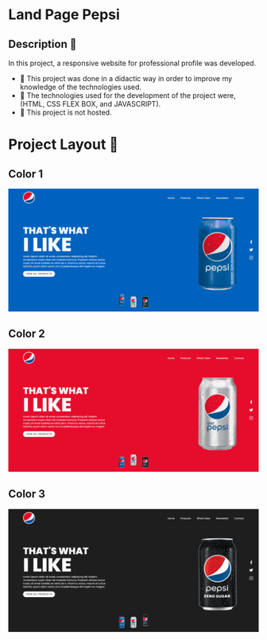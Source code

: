 # Land Page Pepsi

## Description 📑
In this project, a responsive website for professional profile was developed.

* 📌 This project was done in a didactic way in order to improve my knowledge of the technologies used.
* 📌 The technologies used for the development of the project were, (HTML, CSS FLEX BOX, and JAVASCRIPT).
* 📌 This project is not hosted.

# Project Layout 🎨

## Color 1
<img src="layout/color1.png">

## Color 2
<img src="layout/color2.png">

## Color 3
<img src="layout/color3.png">




